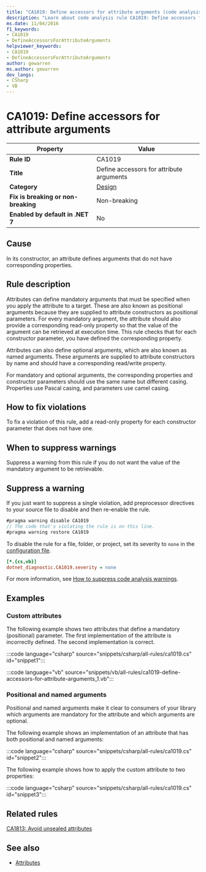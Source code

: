 ```yaml
---
title: "CA1019: Define accessors for attribute arguments (code analysis)"
description: "Learn about code analysis rule CA1019: Define accessors for attribute arguments"
ms.date: 11/04/2016
f1_keywords:
- CA1019
- DefineAccessorsForAttributeArguments
helpviewer_keywords:
- CA1019
- DefineAccessorsForAttributeArguments
author: gewarren
ms.author: gewarren
dev_langs:
- CSharp
- VB
---
```

# CA1019: Define accessors for attribute arguments

| Property                            | Value                                    |
|-------------------------------------|------------------------------------------|
| **Rule ID**                         | CA1019                                   |
| **Title**                           | Define accessors for attribute arguments |
| **Category**                        | [Design](design-warnings.md)             |
| **Fix is breaking or non-breaking** | Non-breaking                             |
| **Enabled by default in .NET 7**    | No                                       |

## Cause

In its constructor, an attribute defines arguments that do not have corresponding properties.

## Rule description

Attributes can define mandatory arguments that must be specified when you apply the attribute to a target. These are also known as positional arguments because they are supplied to attribute constructors as positional parameters. For every mandatory argument, the attribute should also provide a corresponding read-only property so that the value of the argument can be retrieved at execution time. This rule checks that for each constructor parameter, you have defined the corresponding property.

Attributes can also define optional arguments, which are also known as named arguments. These arguments are supplied to attribute constructors by name and should have a corresponding read/write property.

For mandatory and optional arguments, the corresponding properties and constructor parameters should use the same name but different casing. Properties use Pascal casing, and parameters use camel casing.

## How to fix violations

To fix a violation of this rule, add a read-only property for each constructor parameter that does not have one.

## When to suppress warnings

Suppress a warning from this rule if you do not want the value of the mandatory argument to be retrievable.

## Suppress a warning

If you just want to suppress a single violation, add preprocessor directives to your source file to disable and then re-enable the rule.

```csharp
#pragma warning disable CA1019
// The code that's violating the rule is on this line.
#pragma warning restore CA1019
```

To disable the rule for a file, folder, or project, set its severity to `none` in the [configuration file](../configuration-files.md).

```ini
[*.{cs,vb}]
dotnet_diagnostic.CA1019.severity = none
```

For more information, see [How to suppress code analysis warnings](../suppress-warnings.md).

## Examples

### Custom attributes

The following example shows two attributes that define a mandatory (positional) parameter. The first implementation of the attribute is incorrectly defined. The second implementation is correct.

:::code language="csharp" source="snippets/csharp/all-rules/ca1019.cs" id="snippet1":::

:::code language="vb" source="snippets/vb/all-rules/ca1019-define-accessors-for-attribute-arguments_1.vb":::

### Positional and named arguments

Positional and named arguments make it clear to consumers of your library which arguments are mandatory for the attribute and which arguments are optional.

The following example shows an implementation of an attribute that has both positional and named arguments:

:::code language="csharp" source="snippets/csharp/all-rules/ca1019.cs" id="snippet2":::

The following example shows how to apply the custom attribute to two properties:

:::code language="csharp" source="snippets/csharp/all-rules/ca1019.cs" id="snippet3":::

## Related rules

[CA1813: Avoid unsealed attributes](ca1813.md)

## See also

- [Attributes](../../../standard/design-guidelines/attributes.md)
